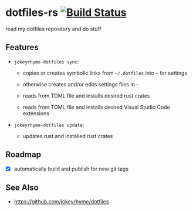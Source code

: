 # dotfiles-rs [![Build Status](https://travis-ci.org/jokeyrhyme/dotfiles-rs.svg?branch=master)](https://travis-ci.org/jokeyrhyme/dotfiles-rs)

read my dotfiles repository and do stuff

## Features

* `jokeyrhyme-dotfiles sync`:

  * copies or creates symbolic links from `~/.dotfiles` into `~` for settings

  * otherwise creates and/or edits settings files in `~`

  * reads from TOML file and installs desired rust crates

  * reads from TOML file and installs desired Visual Studio Code extensions

* `jokeyrhyme-dotfiles update`:

  * updates rust and installed rust crates

## Roadmap

* [x] automatically build and publish for new git tags

## See Also

* https://github.com/jokeyrhyme/dotfiles
